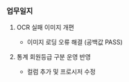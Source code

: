 ### 업무일지

1. OCR 실패 이미지 개편

   - 이미지 로딩 오류 해결 (공백값 PASS)

2. 통계 회원등급 구분 운영 반영

   - 컬럼 추가 및 프로시저 수정

